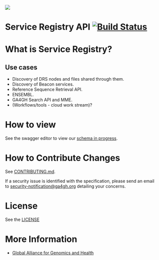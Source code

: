 ![](https://www.ga4gh.org/wp-content/themes/ga4gh-theme/gfx/GA-logo-horizontal-tag-RGB.svg)

# Service Registry API [![Build Status](https://travis-ci.org/ga4gh-discovery/service-registry.svg?branch=develop)](https://travis-ci.org/ga4gh-discovery/service-registry)

# What is Service Registry?

## Use cases

- Discovery of DRS nodes and files shared through them.
- Discovery of Beacon services.
- Reference Sequence Retrieval API.
- ENSEMBL.
- GA4GH Search API and MME.
- (Workflows/tools - cloud work stream)?


# How to view

See the swagger editor to view our [schema in progress](https://editor.swagger.io/?url=https://raw.githubusercontent.com/ga4gh-discovery/service-registry/develop/service-registry.yml).

# How to Contribute Changes

See [CONTRIBUTING.md](CONTRIBUTING.md).

If a security issue is identified with the specification, please send an email to security-notification@ga4gh.org detailing your concerns.


# License

See the [LICENSE](LICENSE)

# More Information

* [Global Alliance for Genomics and Health](http://genomicsandhealth.org)
